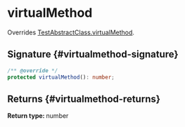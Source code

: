 # virtualMethod

Overrides [TestAbstractClass.virtualMethod](docs/simple-suite-test/testabstractclass-virtualmethod-method).

## Signature {#virtualmethod-signature}

```typescript
/** @override */
protected virtualMethod(): number;
```

## Returns {#virtualmethod-returns}

<b>Return type: </b>number

